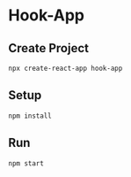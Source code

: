 # Hook-App

## Create Project

```
npx create-react-app hook-app
```

## Setup

```
npm install
```

## Run

```
npm start
```